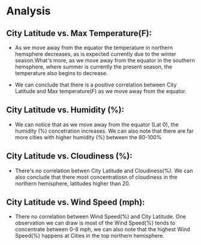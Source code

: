 # Analysis
## City Latitude vs. Max Temperature(F):
* As we move away from the equator the temperature in northern hemsphere decreases, as is expected currently due to the winter season.What's more, as we move away from the equator in the southern hemsphere, where summer is currently the present season, the temperature also begins to decrease.

* We can conclude that there is a positive correlation between City Latitude and Max temperature(F) as we move away from the equator.

## City Latitude vs. Humidity (%):
* We can notice that as we move away from the equator (Lat 0), the humidity (%) concetration increases. We can also note that there are far more cities with higher humidity (%) between the 80-100%

## City Latitude vs. Cloudiness (%):
* There's no correlation betwen City Latitude and Cloudiness(%). We can also conclude that there most concentratiosn of cloudiness in the northern hemisphere, latitudes higher than 20.

## City Latitude vs. Wind Speed (mph):
* There no correlation between Wind Speed(%) and City Latitude. One observation we can draw is most of the Wind Speed(%) tends to concentrate between 0-8 mph, we can also note that the highest Wind Speed(%) happens at Cities in the top northern hemisphere.
